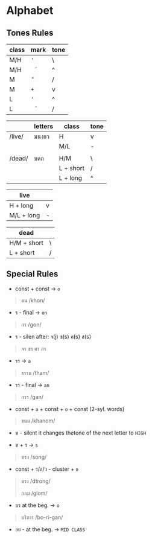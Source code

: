 # Alphabet


## Tones Rules
| class | mark | tone |
| -- | -- | -- |
| M/H | `'` | \ |
| M/H | `  ้` | ^ |
| M | ` ็` | / |
| M | `+` | v |
| L | `'` | ^ |
| L | `  ้` | / |

| | letters | class | tone |
| -- | -- | -- | -- |
| /live/ | มนงยว | H | v |
|  |  | M/L | - |
| | | | | |
| /dead/ | บดก | H/M | \ |
| | | L + short | / |
| | | L + long | ^ |


| live | | 
| -- | -- |
| H + long | v |
| M/L + long | - |

| dead | | 
| -- | -- |
| H/M + short | \ |
| L + short | / |

## Special Rules

- const + const -> `o`
> คน /khon/

- ร - final -> `on` 
> กร /gon/

- ร - silen
after: จ(j) ซ(s) ศ(s) ส(s)

> จร ซร ศร สร

- รร  -> `a`
> ธรรม /tham/

- รร - final -> `an`
> กรร /gan/

- const + `a` + const + `o` + const (2-syl. words)
> ขนม /khanom/

- ห - silent
it changes thetone of the next letter to `HIGH`

- ท + ร -> `s`
> ทรง /song/ 

- const + ร/ล/ว - cluster + `o`
> ตรง /dtrong/
>
>กลม /glom/

- บร at the beg. -> `o`
> บริการ /bo-ri-gan/

- อย - at the beg. -> `MID CLASS`
